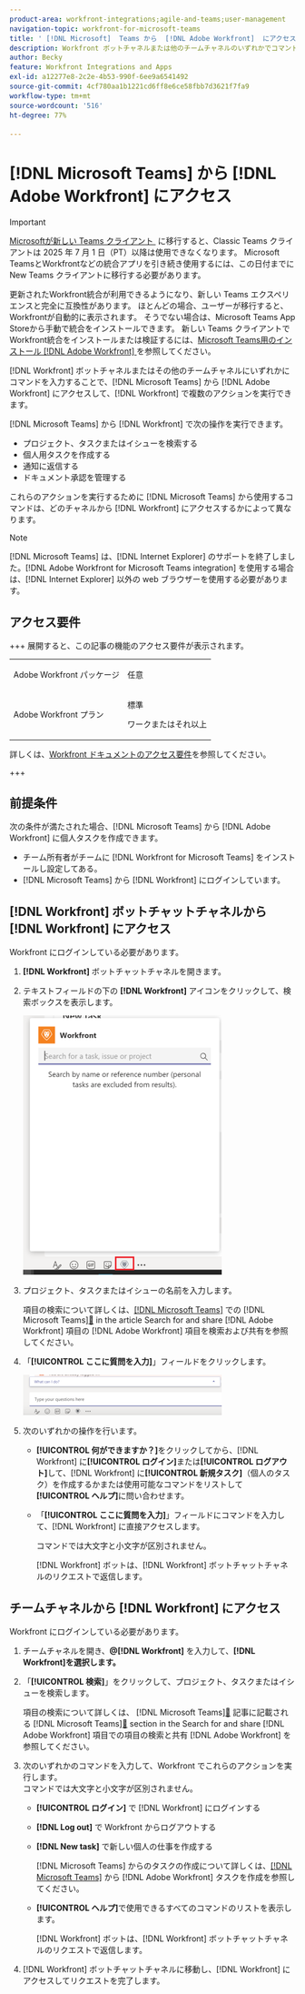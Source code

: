 ```yaml
---
product-area: workfront-integrations;agile-and-teams;user-management
navigation-topic: workfront-for-microsoft-teams
title: ' [!DNL Microsoft]  Teams から  [!DNL Adobe Workfront]  にアクセス'
description: Workfront ボットチャネルまたは他のチームチャネルのいずれかでコマンドを入力することで、 [!DNL Microsoft Teams]  から  [!DNL Adobe Workfront]  にアクセスして、 [!DNL Workfront]  で複数のアクションを実行できます。
author: Becky
feature: Workfront Integrations and Apps
exl-id: a12277e8-2c2e-4b53-990f-6ee9a6541492
source-git-commit: 4cf780aa1b1221cd6ff8e6ce58fbb7d3621f7fa9
workflow-type: tm+mt
source-wordcount: '516'
ht-degree: 77%

---
```


# [!DNL Microsoft Teams] から [!DNL Adobe Workfront] にアクセス

<!--Audited: 01/2024-->

>[!IMPORTANT]
>
>[Microsoftが新しい Teams クライアント &#x200B;](https://learn.microsoft.com/en-us/microsoftteams/teams-classic-client-end-of-availability) に移行すると、Classic Teams クライアントは 2025 年 7 月 1 日（PT）以降は使用できなくなります。 Microsoft TeamsとWorkfrontなどの統合アプリを引き続き使用するには、この日付までに New Teams クライアントに移行する必要があります。
>
>更新されたWorkfront統合が利用できるようになり、新しい Teams エクスペリエンスと完全に互換性があります。 ほとんどの場合、ユーザーが移行すると、Workfrontが自動的に表示されます。 そうでない場合は、Microsoft Teams App Storeから手動で統合をインストールできます。 新しい Teams クライアントでWorkfront統合をインストールまたは検証するには、[Microsoft Teams用のインストール  [!DNL Adobe Workfront] &#x200B;](/help/quicksilver/workfront-integrations-and-apps/using-workfront-with-microsoft-teams/install-workfront-ms-teams.md) を参照してください。


[!DNL Workfront] ボットチャネルまたはその他のチームチャネルにいずれかにコマンドを入力することで、[!DNL Microsoft Teams] から [!DNL Adobe Workfront] にアクセスして、[!DNL Workfront] で複数のアクションを実行できます。

[!DNL Microsoft Teams] から [!DNL Workfront] で次の操作を実行できます。

* プロジェクト、タスクまたはイシューを検索する
* 個人用タスクを作成する
* 通知に返信する
* ドキュメント承認を管理する

これらのアクションを実行するために [!DNL Microsoft Teams] から使用するコマンドは、どのチャネルから [!DNL Workfront] にアクセスするかによって異なります。

>[!NOTE]
>
>[!DNL Microsoft Teams] は、[!DNL Internet Explorer] のサポートを終了しました。[!DNL Adobe Workfront for Microsoft Teams integration] を使用する場合は、[!DNL Internet Explorer] 以外の web ブラウザーを使用する必要があります。

## アクセス要件

+++ 展開すると、この記事の機能のアクセス要件が表示されます。

<table style="table-layout:auto"> 
 <col> 
 <col> 
 <tbody> 
  <tr> 
   <td role="rowheader">Adobe Workfront パッケージ</td> 
   <td> <p>任意</p> </td> 
  </tr> 
  <tr> 
   <td role="rowheader">Adobe Workfront プラン</td> 
   <td> <p>標準</p>
   <p>ワークまたはそれ以上</p> </td> 
  </tr> 
 </tbody> 
</table>

詳しくは、[Workfront ドキュメントのアクセス要件](/help/quicksilver/administration-and-setup/add-users/access-levels-and-object-permissions/access-level-requirements-in-documentation.md)を参照してください。

+++

## 前提条件

次の条件が満たされた場合、[!DNL Microsoft Teams] から [!DNL Adobe Workfront] に個人タスクを作成できます。

* チーム所有者がチームに [!DNL Workfront for Microsoft Teams] をインストールし設定してある。
* [!DNL Microsoft Teams] から [!DNL Workfront] にログインしています。

## [!DNL Workfront] ボットチャットチャネルから [!DNL Workfront] にアクセス

Workfront にログインしている必要があります。

1. **[!DNL Workfront]** ボットチャットチャネルを開きます。
1. テキストフィールドの下の **[!DNL Workfront]** アイコンをクリックして、検索ボックスを表示します。

   ![teams_search_box_in_the_bot_channel.PNG](assets/teams-search-box-in-the-bot-channel-350x456.png)

1. プロジェクト、タスクまたはイシューの名前を入力します。

   項目の検索について詳しくは、[&#x200B; [!DNL Microsoft Teams]](../../workfront-integrations-and-apps/using-workfront-with-microsoft-teams/search-for-and-share-wf-items-in-ms-teams.md) での  [!DNL Microsoft Teams][&#128279;](../../workfront-integrations-and-apps/using-workfront-with-microsoft-teams/search-for-and-share-wf-items-in-ms-teams.md) in the article Search for and share [!DNL Adobe Workfront]  項目の  [!DNL Adobe Workfront]  項目を検索および共有を参照してください。

1. 「**[!UICONTROL ここに質問を入力]**」フィールドをクリックします。

   ![ms_teams_type_your_questions_here_and_what_can_I_do_fields.png](assets/ms-teams-type-your-questions-here-and-what-can-i-do-fields-350x71.png)

1. 次のいずれかの操作を行います。

   * **[!UICONTROL 何ができますか？]**&#x200B;をクリックしてから、[!DNL Workfront] に&#x200B;**[!UICONTROL ログイン]**&#x200B;または&#x200B;**[!UICONTROL ログアウト]**&#x200B;して、[!DNL Workfront] に&#x200B;**[!UICONTROL 新規タスク]**（個人のタスク）を作成するかまたは使用可能なコマンドをリストして&#x200B;**[!UICONTROL ヘルプ]**&#x200B;に問い合わせます。

   * 「**[!UICONTROL ここに質問を入力]**」フィールドにコマンドを入力して、[!DNL Workfront] に直接アクセスします。

     コマンドでは大文字と小文字が区別されません。

     [!DNL Workfront] ボットは、[!DNL Workfront] ボットチャットチャネルのリクエストで返信します。

## チームチャネルから [!DNL Workfront] にアクセス

Workfront にログインしている必要があります。

1. チームチャネルを開き、**@[!DNL Workfront]** を入力して、**[!DNL Workfront]を選択します。**

1. 「**[!UICONTROL 検索]**」をクリックして、プロジェクト、タスクまたはイシューを検索します。

   項目の検索について詳しくは、 [!DNL Microsoft Teams][&#128279;](../../workfront-integrations-and-apps/using-workfront-with-microsoft-teams/search-for-and-share-wf-items-in-ms-teams.md) 記事に記載される  [!DNL Microsoft Teams][&#128279;](../../workfront-integrations-and-apps/using-workfront-with-microsoft-teams/search-for-and-share-wf-items-in-ms-teams.md) section in the Search for and share [!DNL Adobe Workfront]  項目での項目の検索と共有 [!DNL Adobe Workfront] を参照してください。

1. 次のいずれかのコマンドを入力して、Workfront でこれらのアクションを実行します。\
   コマンドでは大文字と小文字が区別されません。

   * **[!UICONTROL ログイン]** で [!DNL Workfront] にログインする
   * **[!DNL Log out]** で Workfront からログアウトする
   * **[!DNL New task]** で新しい個人の仕事を作成する

     [!DNL Microsoft Teams] からのタスクの作成について詳しくは、[&#x200B; [!DNL Microsoft Teams]](../../workfront-integrations-and-apps/using-workfront-with-microsoft-teams/create-workfront-tasks-from-ms-teams.md) から  [!DNL Adobe Workfront]  タスクを作成を参照してください。

   * **[!UICONTROL ヘルプ]**&#x200B;で使用できるすべてのコマンドのリストを表示します。

     [!DNL Workfront] ボットは、[!DNL Workfront] ボットチャットチャネルのリクエストで返信します。

1. [!DNL Workfront] ボットチャットチャネルに移動し、[!DNL Workfront] にアクセスしてリクエストを完了します。
